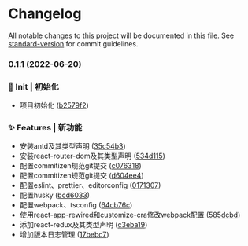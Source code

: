 # Changelog

All notable changes to this project will be documented in this file. See [standard-version](https://github.com/conventional-changelog/standard-version) for commit guidelines.

### 0.1.1 (2022-06-20)


### 🎉 Init | 初始化

* 项目初始化 ([b2579f2](https://github.com/liuyav/liuyav.github.io/commit/b2579f24c4e1c35de92f1165fca0a6ce3665018f))


### ✨ Features | 新功能

* 安装antd及其类型声明 ([35c54b3](https://github.com/liuyav/liuyav.github.io/commit/35c54b3e3898aa8862ec79a9c7996cebea89ebc7))
* 安装react-router-dom及其类型声明 ([534d115](https://github.com/liuyav/liuyav.github.io/commit/534d1153a72e11afcb505a28b537402b0174d074))
* 配置commitizen规范git提交 ([c076318](https://github.com/liuyav/liuyav.github.io/commit/c076318a471c3994cbcfe1daa5a65cfaba010f85))
* 配置commitizen规范git提交 ([d604ee4](https://github.com/liuyav/liuyav.github.io/commit/d604ee470137ed387e7a0b7e37a2db4bd7c52b0b))
* 配置eslint、prettier、editorconfig ([0171307](https://github.com/liuyav/liuyav.github.io/commit/0171307e38c355b96ee813649aba72f83c298a36))
* 配置husky ([bcd6033](https://github.com/liuyav/liuyav.github.io/commit/bcd603319a80826e54c52af066965751c76ac65c))
* 配置webpack、tsconfig ([64cb76c](https://github.com/liuyav/liuyav.github.io/commit/64cb76cb55f925c6cb1d64a5515936583623321a))
* 使用react-app-rewired和customize-cra修改webpack配置 ([585dcbd](https://github.com/liuyav/liuyav.github.io/commit/585dcbdd9ed068f91c2326439a865b67aeddb804))
* 添加react-redux及其类型声明 ([c3eba19](https://github.com/liuyav/liuyav.github.io/commit/c3eba19657e0d23e02c57c7aee3114b9052720f0))
* 增加版本日志管理 ([17bebc7](https://github.com/liuyav/liuyav.github.io/commit/17bebc70cfec0448853b35b2847718f8715ad0bf))
